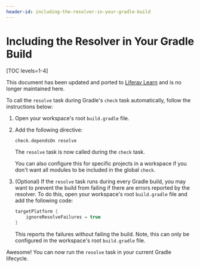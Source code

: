 ```yaml
---
header-id: including-the-resolver-in-your-gradle-build
---
```


# Including the Resolver in Your Gradle Build

[TOC levels=1-4]

<aside class="alert alert-info">
  <span class="wysiwyg-color-blue120">This document has been updated and ported to <a href="
https://learn.liferay.com/dxp/latest/en/building-applications/tooling/liferay-workspace/configuring-liferay-workspace.html#managing-the-target-platform
">Liferay Learn</a> and is no longer maintained here.</span>
</aside>

To call the `resolve` task during Gradle's `check` task automatically, follow
the instructions below:

1.  Open your workspace's root `build.gradle` file.

2.  Add the following directive:

    ```groovy
    check.dependsOn resolve
    ```

    The `resolve` task is now called during the `check` task.

    You can also configure this for specific projects in a workspace if you
    don't want all modules to be included in the global `check`.

3.  (Optional) If the `resolve` task runs during every Gradle build, you may
    want to prevent the build from failing if there are errors reported by the
    resolver. To do this, open your workspace's root `build.gradle` file and add
    the following code:

    ```groovy
    targetPlatform {
        ignoreResolveFailures = true
    }
    ```

    This reports the failures without failing the build. Note, this can only be
    configured in the workspace's root `build.gradle` file.

Awesome! You can now run the `resolve` task in your current Gradle lifecycle.
